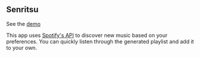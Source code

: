 ## Senritsu

See the [demo](https://senritsu.vercel.app/)

This app uses [Spotify's API](https://developer.spotify.com/) to discover new music based on your preferences. You can quickly listen through the generated playlist and add it to your own.

###
